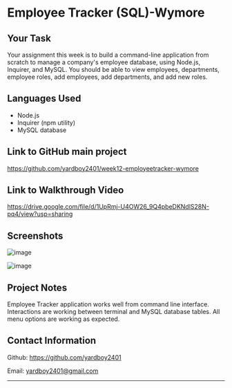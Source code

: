 # Employee Tracker (SQL)-Wymore

## Your Task

Your assignment this week is to build a command-line application from scratch to manage a company's employee database, using Node.js, Inquirer, and MySQL. You should be able to view employees, departments, employee roles, add employees, add departments, and add new roles.

## Languages Used

- Node.js
- Inquirer (npm utility)
- MySQL database

## Link to GitHub main project
https://github.com/yardboy2401/week12-employeetracker-wymore

## Link to Walkthrough Video
https://drive.google.com/file/d/1UpRmj-U4OW26_9Q4pbeDKNdlS28N-pq4/view?usp=sharing

## Screenshots
![image](https://user-images.githubusercontent.com/85953688/145526007-da0da18b-0294-489b-b7dd-0b3d3f44ba82.png)

![image](https://user-images.githubusercontent.com/85953688/145526037-7f882733-7e7c-4ce0-aec0-c2e0336d43d4.png)

## Project Notes
Employee Tracker application works well from command line interface. Interactions are working between terminal and MySQL database tables. All menu options are working as expected.

## Contact Information
Github: https://github.com/yardboy2401

Email: yardboy2401@gmail.com

- - - -
